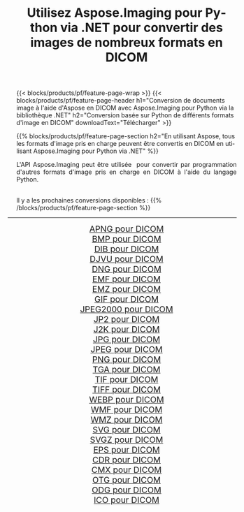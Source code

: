 ﻿---
title: Utilisez Aspose.Imaging pour Python via .NET pour convertir des images de nombreux formats en DICOM 
weight: 3920
url: /fr/python-net/conversion/to/dicom 
lang: fr
langdirlevel: 2
locales: zh-hans,ja,it,ru,de,es,fr,nl,id,lt,pl,pt,vi,tr,ko,zh-hant,ar,hi,th,sv,cs,uk,he
description: Vous pouvez utiliser Aspose.Imaging pour Python via la bibliothèque .NET pour convertir une variété de formats en DICOM
---

{{< blocks/products/pf/feature-page-wrap >}}
{{< blocks/products/pf/feature-page-header h1="Conversion de documents image à l'aide d'Aspose en DICOM avec Aspose.Imaging pour Python via la bibliothèque .NET" h2="Conversion basée sur Python de différents formats d'image en DICOM" downloadText="Télécharger" >}}


{{% blocks/products/pf/feature-page-section  h2="En utilisant Aspose, tous les formats d'image pris en charge peuvent être convertis en DICOM en utilisant Aspose.Imaging pour Python via .NET" %}}
<p align=justify>L'API Aspose.Imaging peut être utilisée  pour convertir par programmation d'autres formats d'image pris en charge en DICOM à l'aide du langage Python.</p>
<br/>
Il y a les prochaines conversions disponibles :
{{% /blocks/products/pf/feature-page-section %}}
<div class="container-fluid productfamilypage bg-gray">
    <div class="convertypes bg-gray agp-content section">
        <div class="container">
		<hr style="margin-left:-20px;"/>
		<div class="row other-converters" style="gap: 10px;font-size: 19px;text-align:center;">
		    <div class='col-md-2 other-converter remove-lp remove-rp'><a href="/imaging/fr/python-net/conversion/apng-to-dicom" style="padding:15px;">APNG pour DICOM</a></div>
<div class='col-md-2 other-converter remove-lp remove-rp'><a href="/imaging/fr/python-net/conversion/bmp-to-dicom" style="padding:15px;">BMP pour DICOM</a></div>
<div class='col-md-2 other-converter remove-lp remove-rp'><a href="/imaging/fr/python-net/conversion/dib-to-dicom" style="padding:15px;">DIB pour DICOM</a></div>
<div class='col-md-2 other-converter remove-lp remove-rp'><a href="/imaging/fr/python-net/conversion/djvu-to-dicom" style="padding:15px;">DJVU pour DICOM</a></div>
<div class='col-md-2 other-converter remove-lp remove-rp'><a href="/imaging/fr/python-net/conversion/dng-to-dicom" style="padding:15px;">DNG pour DICOM</a></div>
<div class='col-md-2 other-converter remove-lp remove-rp'><a href="/imaging/fr/python-net/conversion/emf-to-dicom" style="padding:15px;">EMF pour DICOM</a></div>
<div class='col-md-2 other-converter remove-lp remove-rp'><a href="/imaging/fr/python-net/conversion/emz-to-dicom" style="padding:15px;">EMZ pour DICOM</a></div>
<div class='col-md-2 other-converter remove-lp remove-rp'><a href="/imaging/fr/python-net/conversion/gif-to-dicom" style="padding:15px;">GIF pour DICOM</a></div>
<div class='col-md-2 other-converter remove-lp remove-rp'><a href="/imaging/fr/python-net/conversion/jpeg2000-to-dicom" style="padding:15px;">JPEG2000 pour DICOM</a></div>
<div class='col-md-2 other-converter remove-lp remove-rp'><a href="/imaging/fr/python-net/conversion/jp2-to-dicom" style="padding:15px;">JP2 pour DICOM</a></div>
<div class='col-md-2 other-converter remove-lp remove-rp'><a href="/imaging/fr/python-net/conversion/j2k-to-dicom" style="padding:15px;">J2K pour DICOM</a></div>
<div class='col-md-2 other-converter remove-lp remove-rp'><a href="/imaging/fr/python-net/conversion/jpg-to-dicom" style="padding:15px;">JPG pour DICOM</a></div>
<div class='col-md-2 other-converter remove-lp remove-rp'><a href="/imaging/fr/python-net/conversion/jpeg-to-dicom" style="padding:15px;">JPEG pour DICOM</a></div>
<div class='col-md-2 other-converter remove-lp remove-rp'><a href="/imaging/fr/python-net/conversion/png-to-dicom" style="padding:15px;">PNG pour DICOM</a></div>
<div class='col-md-2 other-converter remove-lp remove-rp'><a href="/imaging/fr/python-net/conversion/tga-to-dicom" style="padding:15px;">TGA pour DICOM</a></div>
<div class='col-md-2 other-converter remove-lp remove-rp'><a href="/imaging/fr/python-net/conversion/tif-to-dicom" style="padding:15px;">TIF pour DICOM</a></div>
<div class='col-md-2 other-converter remove-lp remove-rp'><a href="/imaging/fr/python-net/conversion/tiff-to-dicom" style="padding:15px;">TIFF pour DICOM</a></div>
<div class='col-md-2 other-converter remove-lp remove-rp'><a href="/imaging/fr/python-net/conversion/webp-to-dicom" style="padding:15px;">WEBP pour DICOM</a></div>
<div class='col-md-2 other-converter remove-lp remove-rp'><a href="/imaging/fr/python-net/conversion/wmf-to-dicom" style="padding:15px;">WMF pour DICOM</a></div>
<div class='col-md-2 other-converter remove-lp remove-rp'><a href="/imaging/fr/python-net/conversion/wmz-to-dicom" style="padding:15px;">WMZ pour DICOM</a></div>
<div class='col-md-2 other-converter remove-lp remove-rp'><a href="/imaging/fr/python-net/conversion/svg-to-dicom" style="padding:15px;">SVG pour DICOM</a></div>
<div class='col-md-2 other-converter remove-lp remove-rp'><a href="/imaging/fr/python-net/conversion/svgz-to-dicom" style="padding:15px;">SVGZ pour DICOM</a></div>
<div class='col-md-2 other-converter remove-lp remove-rp'><a href="/imaging/fr/python-net/conversion/eps-to-dicom" style="padding:15px;">EPS pour DICOM</a></div>
<div class='col-md-2 other-converter remove-lp remove-rp'><a href="/imaging/fr/python-net/conversion/cdr-to-dicom" style="padding:15px;">CDR pour DICOM</a></div>
<div class='col-md-2 other-converter remove-lp remove-rp'><a href="/imaging/fr/python-net/conversion/cmx-to-dicom" style="padding:15px;">CMX pour DICOM</a></div>
<div class='col-md-2 other-converter remove-lp remove-rp'><a href="/imaging/fr/python-net/conversion/otg-to-dicom" style="padding:15px;">OTG pour DICOM</a></div>
<div class='col-md-2 other-converter remove-lp remove-rp'><a href="/imaging/fr/python-net/conversion/odg-to-dicom" style="padding:15px;">ODG pour DICOM</a></div>
<div class='col-md-2 other-converter remove-lp remove-rp'><a href="/imaging/fr/python-net/conversion/ico-to-dicom" style="padding:15px;">ICO pour DICOM</a></div>
                </div>
        </div>
    </div>
</div>
<br/>

